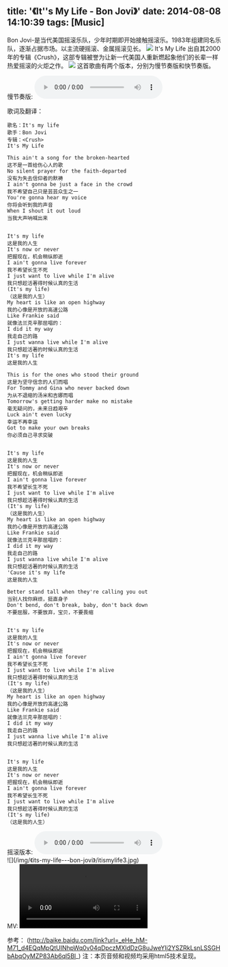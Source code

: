 title: '《It''s My Life - Bon Jovi》'
date: 2014-08-08 14:10:39
tags: [Music]
---

Bon Jovi-是当代美国摇滚乐队，少年时期即开始接触摇滚乐。1983年组建同名乐队，逐渐占据市场。以主流硬摇滚、金属摇滚见长。
![](/img/《its-my-life---bon-jovi》/bonjovi.jpg)
It's My Life 出自其2000年的专辑《Crush》，这部专辑被誉为让新一代美国人重新燃起象他们的长辈一样热爱摇滚的火炬之作。
![](/img/《its-my-life---bon-jovi》/itismylife.jpg)
这首歌曲有两个版本，分别为慢节奏版和快节奏版。

<div>慢节奏版:
<audio controls="controls" src="/img/《its-my-life---bon-jovi》/manban.mp3" /></div>

歌词及翻译：

    歌名：It's my life
    歌手：Bon Jovi
    专辑：<Crush>
    It's My Life 
    
    This ain't a song for the broken-hearted 
    这不是一首给伤心人的歌 
    No silent prayer for the faith-departed 
    没有为失去信仰者的默祷 
    I ain't gonna be just a face in the crowd 
    我不希望自己只是芸芸众生之一 
    You're gonna hear my voice 
    你将会听到我的声音 
    When I shout it out loud 
    当我大声呐喊出来 
    
    
    It's my life 
    这是我的人生 
    It's now or never 
    把握现在，机会稍纵即逝 
    I ain't gonna live forever 
    我不希望长生不死 
    I just want to live while I'm alive 
    我只想趁活著得时候认真的生活 
    (It's my life) 
    （这是我的人生） 
    My heart is like an open highway 
    我的心像是开放的高速公路 
    Like Frankie said 
    就像法兰克辛那屈唱的： 
    I did it my way 
    我走自己的路 
    I just wanna live while I'm alive 
    我只想趁活著的时候认真的生活 
    It's my life 
    这是我的人生 
    
    This is for the ones who stood their ground 
    这是为坚守信念的人们而唱 
    For Tommy and Gina who never backed down 
    为从不退缩的汤米和吉娜而唱 
    Tomorrow's getting harder make no mistake 
    毫无疑问的，未来日趋艰辛 
    Luck ain't even lucky 
    幸运不再幸运 
    Got to make your own breaks 
    你必须自己寻求突破 
    
    
    It's my life 
    这是我的人生 
    It's now or never 
    把握现在，机会稍纵即逝 
    I ain't gonna live forever 
    我不希望长生不死 
    I just want to live while I'm alive 
    我只想趁活著得时候认真的生活 
    (It's my life) 
    （这是我的人生） 
    My heart is like an open highway 
    我的心像是开放的高速公路 
    Like Frankie said 
    就像法兰克辛那屈唱的： 
    I did it my way 
    我走自己的路 
    I just wanna live while I'm alive 
    我只想趁活著的时候认真的生活 
    'Cause it's my life 
    这是我的人生 
    
    Better stand tall when they're calling you out 
    当别人找你麻烦，挺直身子 
    Don't bend, don't break, baby, don't back down 
    不要屈服，不要放弃，宝贝，不要畏缩 
    
    
    It's my life 
    这是我的人生 
    It's now or never 
    把握现在，机会稍纵即逝 
    I ain't gonna live forever 
    我不希望长生不死 
    I just want to live while I'm alive 
    我只想趁活著得时候认真的生活 
    (It's my life) 
    （这是我的人生） 
    My heart is like an open highway 
    我的心像是开放的高速公路 
    Like Frankie said 
    就像法兰克辛那屈唱的： 
    I did it my way 
    我走自己的路 
    I just wanna live while I'm alive 
    我只想趁活著的时候认真的生活 
    
    
    It's my life 
    这是我的人生 
    It's now or never 
    把握现在，机会稍纵即逝 
    I ain't gonna live forever 
    我不希望长生不死 
    I just want to live while I'm alive 
    我只想趁活著得时候认真的生活 
    (It's my life) 
    （这是我的人生）

<div>
摇滚版本:
<audio controls="controls" src="/img/《its-my-life---bon-jovi》/yaogunban.mp3" />
</div>
![](/img/《its-my-life---bon-jovi》/itismylife3.jpg)
<div>
MV:
<video controls="controls" src="/img/《its-my-life---bon-jovi》/4.mp4" />
</div>

参考：
(http://baike.baidu.com/link?url=_eHe_hM-M71_d4EQqMpQtUINhpWq0v04qDpczMXldDzG8uJweYIj2YSZRkLsnLSSGHbAbqOyMZP83Ab6ql5Bl_)
注：本页音频和视频均采用html5技术呈现。
